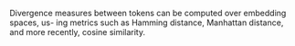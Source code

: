 Divergence measures between tokens can be computed over embedding spaces, us-
ing metrics such as Hamming distance, Manhattan distance, and more recently, cosine
similarity.